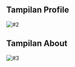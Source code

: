 <h2>Tampilan Profile</h2>

![#2](https://github.com/AzizLike29/Portfolio-Hacktiv8/assets/119909214/e62fc502-cce0-4977-bac3-25cccc314271)

<h2>Tampilan About</h2>

![#3](https://github.com/AzizLike29/Portfolio-Hacktiv8/assets/119909214/24db34b1-2c2d-4e03-b95a-8f77bcb3f31a)
